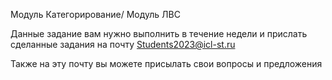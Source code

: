 Модуль Категорирование/ Модуль ЛВС

Данные задание вам нужно выполнить в течение недели и прислать сделанные задания на почту Students2023@icl-st.ru

Также на эту почту вы можете присылать свои вопросы и предложения
